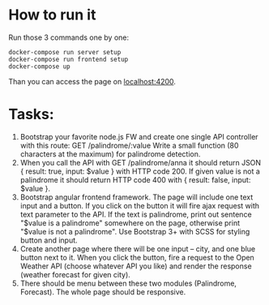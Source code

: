 # How to run it
Run those 3 commands one by one:
```
docker-compose run server setup
docker-compose run frontend setup
docker-compose up
```
Than you can access the page on [localhost:4200](http://localhost:4200).

# Tasks:
1. Bootstrap your favorite node.js FW and create one single API controller with this route: GET /palindrome/:value
Write a small function (80 characters at the maximum) for palindrome detection. 
2. When you call the API with GET /palindrome/anna it should return JSON { result: true, input: $value } with HTTP code 200. If given value is not a palindrome it should return HTTP code 400 with { result: false, input: $value }.
3. Bootstrap angular frontend framework. The page will include one text input and a button. If you click on the button it will fire ajax request with text parameter to the API. If the text is palindrome, print out sentence "$value is a palindrome" somewhere on the page, otherwise print "$value is not a palindrome". Use Bootstrap 3+ with SCSS for styling button and input. 
4. Create another page where there will be one input – city, and one blue button next to it. When you click the button, fire a request to the Open Weather API (choose whatever API you like) and render the response (weather forecast for given city). 
5. There should be menu between these two modules (Palindrome, Forecast). The whole page should be responsive. 
